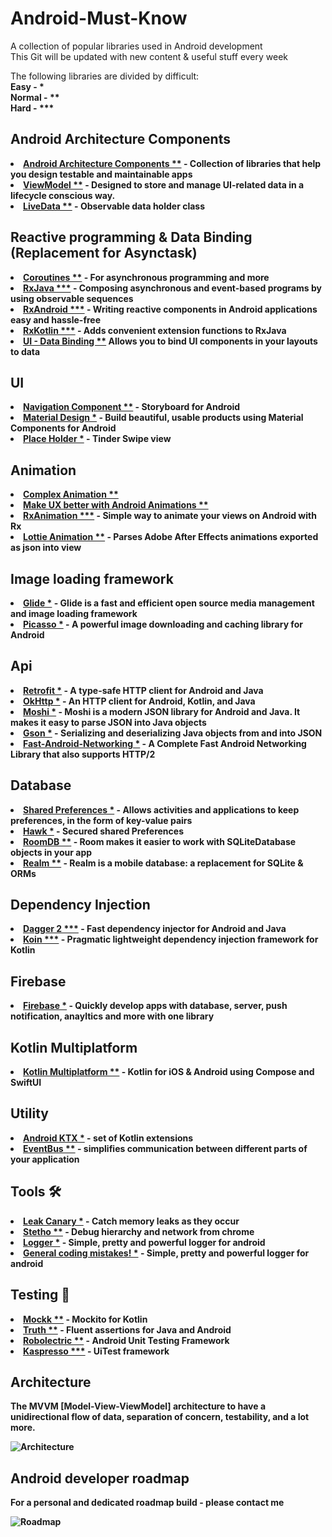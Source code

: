# Android-Must-Know
A collection of popular libraries used in Android development <br>
This Git will be updated with new content & useful stuff every week

The following libraries are divided by difficult:  <br> <b>Easy<b/> - *    <br>
Normal  - **    <br>
Hard -  ***  


## Android Architecture Components 
<li><a href="https://developer.android.com/topic/libraries/architecture">Android Architecture Components **</a> - Collection of libraries that help you design testable and maintainable apps</li>
<li><a href="https://developer.android.com/topic/libraries/architecture/viewmodel">ViewModel **</a> - Designed to store and manage UI-related data in a lifecycle conscious way.</li>
<li><a href="https://developer.android.com/topic/libraries/architecture/livedata">LiveData **</a> - Observable data holder class</li>

## Reactive programming & Data Binding (Replacement for Asynctask)
<li><a href="https://kotlinlang.org/docs/reference/coroutines-overview.html">Coroutines **</a> - For asynchronous programming and more</li>
<li><a href="https://github.com/ReactiveX/RxJava">RxJava ***</a> - Composing asynchronous and event-based programs by using observable sequences</li>
<li><a href="https://github.com/ReactiveX/RxAndroid">RxAndroid ***</a> - Writing reactive components in Android applications easy and hassle-free</li>
<li><a href="https://github.com/ReactiveX/RxKotlin">RxKotlin ***</a> - Adds convenient extension functions to RxJava</li>
<li><a href="https://developer.android.com/topic/libraries/data-binding">UI - Data Binding **</a> Allows you to bind UI components in your layouts to data  </li>

## UI
<li><a href="https://developer.android.com/guide/navigation/navigation-getting-started">Navigation Component **</a> - Storyboard for Android</li>
<li><a href="https://material.io/develop/android/docs/getting-started/">Material Design *</a> - Build beautiful, usable products using Material Components for Android</li>
<li><a href="https://github.com/yuyakaido/CardStackView">Place Holder *</a> - Tinder Swipe view </li>

## Animation
<li><a href="https://proandroiddev.com/complex-ui-animation-on-android-8f7a46f4aec4">Complex Animation **</a></li>
<li><a href="https://proandroiddev.com/make-ux-better-with-android-animations-207992d6f98a">Make UX better with Android Animations **</a></li>
<li><a href="https://github.com/lopspower/RxAnimation">RxAnimation ***</a> - Simple way to animate your views on Android with Rx</li>
<li><a href="https://github.com/airbnb/lottie-android">Lottie Animation **</a> - Parses Adobe After Effects animations exported as json into view</li>

## Image loading framework
<li><a href="https://github.com/bumptech/glide">Glide *</a> - Glide is a fast and efficient open source media management and image loading framework </li>
<li><a href="https://github.com/square/picasso">Picasso *</a> - A powerful image downloading and caching library for Android</li>

## Api
<li><a href="https://square.github.io/retrofit/">Retrofit *</a> - A type-safe HTTP client for Android and Java</li>
<li><a href="https://github.com/square/okhttp">OkHttp *</a> - An HTTP client for Android, Kotlin, and Java</li>
<li><a href="https://github.com/square/moshi">Moshi *</a> - Moshi is a modern JSON library for Android and Java. It makes it easy to parse JSON into Java objects</li>
<li><a href="https://github.com/google/gson">Gson *</a> - Serializing and deserializing Java objects from and into JSON</li>
<li><a href="https://github.com/amitshekhariitbhu/Fast-Android-Networking">Fast-Android-Networking *</a> - A Complete Fast Android Networking Library that also supports HTTP/2</li>

## Database
<li><a href="https://developer.android.com/training/data-storage/shared-preferences">Shared Preferences *</a> - Allows activities and applications to keep preferences, in the form of key-value pairs</li>
<li><a href="https://github.com/orhanobut/hawk">Hawk *</a> - Secured shared Preferences</li>
<li><a href="https://developer.android.com/topic/libraries/architecture/room">RoomDB **</a> - Room makes it easier to work with SQLiteDatabase objects in your app</li>
<li><a href="https://github.com/realm/realm-java">Realm **</a> - Realm is a mobile database: a replacement for SQLite & ORMs</li>

## Dependency Injection 
<li><a href="https://github.com/google/dagger">Dagger 2 ***</a> - Fast dependency injector for Android and Java</li>
<li><a href="https://github.com/InsertKoinIO/koin">Koin ***</a> - Pragmatic lightweight dependency injection framework for Kotlin</li>


## Firebase
<li><a href="https://developer.android.com/guide/navigation/navigation-getting-started">Firebase *</a> - Quickly develop apps with database, server, push notification, anayltics and more with one library</li>

## Kotlin Multiplatform
<li><a href="https://github.com/joreilly/PeopleInSpace">Kotlin Multiplatform  **</a> - Kotlin for iOS & Android using Compose and SwiftUI</li>


## Utility
<li><a href="https://developer.android.com/kotlin/ktx?gclid=Cj0KCQiA6IHwBRCJARIsALNjViX0l77hL2zOVnGwRtFCsf3nzKRHvLzU4u_wr96ET6c0mw0R5sxcIoUaAohEEALw_wcB">Android KTX *</a> - set of Kotlin extensions</li>
<li><a href="http://greenrobot.github.io/EventBus/">EventBus **</a> - simplifies communication between different parts of your application</li>

## Tools 🛠
<li><a href="https://github.com/square/leakcanary">Leak Canary *</a> - Catch memory leaks as they occur</li>
<li><a href="https://github.com/facebook/stetho">Stetho **</a> - Debug hierarchy and network from chrome</li>
<li><a href="https://github.com/orhanobut/logger">Logger *</a> - Simple, pretty and powerful logger for android
  <li><a href="https://proandroiddev.com/the-seven-actually-10-cardinal-sins-of-android-development-491d2f64c8e0?">General coding mistakes! *</a> - Simple, pretty and powerful logger for android


## Testing 🧪
<li><a href="https://github.com/mockk/mockk">Mockk **</a> - Mockito for Kotlin</li>
<li><a href="https://github.com/google/truth">Truth **</a> - Fluent assertions for Java and Android</li>
<li><a href="https://github.com/robolectric/robolectric">Robolectric **</a> - Android Unit Testing Framework</li>
<li><a href="https://github.com/KasperskyLab/Kaspresso">Kaspresso ***</a> - UiTest framework</li>


## Architecture
The MVVM [Model-View-ViewModel] architecture to have a unidirectional flow of data, separation of concern, testability, and a lot more.

![Architecture](https://developer.android.com/topic/libraries/architecture/images/final-architecture.png)

## Android developer roadmap
For a personal and dedicated roadmap build - please contact me

![Roadmap](https://github.com/EladLevyDev/Android-Must-Know/blob/master/roadmap.png)





